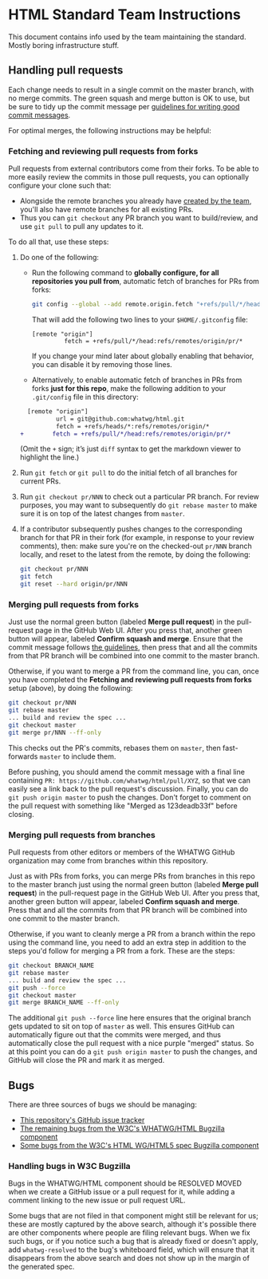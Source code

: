 # HTML Standard Team Instructions

This document contains info used by the team maintaining the standard. Mostly boring infrastructure stuff.

## Handling pull requests

Each change needs to result in a single commit on the master branch, with no merge commits. The green squash and merge button is OK to use, but be sure to tidy up the commit message per [guidelines for writing good commit messages](https://github.com/erlang/otp/wiki/Writing-good-commit-messages).

For optimal merges, the following instructions may be helpful:

### Fetching and reviewing pull requests from forks

Pull requests from external contributors come from their forks. To be able to more easily review the commits in those pull requests, you can optionally configure your clone such that:

* Alongside the remote branches you already have [created by the team](https://github.com/whatwg/html/branches), you'll also have remote branches for all existing PRs.
* Thus you can `git checkout` any PR branch you want to build/review, and use `git pull` to pull any updates to it.

To do all that, use these steps:

1. Do one of the following:
   * Run the following command to **globally configure, for all repositories you pull from**, automatic fetch of branches for PRs from forks:

     ```bash
     git config --global --add remote.origin.fetch "+refs/pull/*/head:refs/remotes/origin/pr/*"
     ```
     That will add the following two lines to your `$HOME/.gitconfig` file:

     ```
     [remote "origin"]
              fetch = +refs/pull/*/head:refs/remotes/origin/pr/*
	   ```

	   If you change your mind later about globally enabling that behavior, you can disable it by removing those lines.

	* Alternatively, to enable automatic fetch of branches in PRs from forks **just for this repo**, make the following addition to your `.git/config` file in this directory:

     ```diff
       [remote "origin"]
               url = git@github.com:whatwg/html.git
               fetch = +refs/heads/*:refs/remotes/origin/*
     +        fetch = +refs/pull/*/head:refs/remotes/origin/pr/*
     ```

     (Omit the `+` sign; it’s just `diff` syntax to get the markdown viewer to highlight the line.)

2. Run `git fetch` or `git pull` to do the initial fetch of all branches for current PRs.

3. Run `git checkout pr/NNN` to check out a particular PR branch. For review purposes, you may want to subsequently do `git rebase master` to make sure it is on top of the latest changes from `master`.

4. If a contributor subsequently pushes changes to the corresponding branch for that PR in their fork (for example, in response to your review comments), then: make sure you're on the checked-out `pr/NNN` branch locally, and reset to the latest from the remote, by doing the following:

   ```bash
   git checkout pr/NNN
   git fetch
   git reset --hard origin/pr/NNN
   ```

### Merging pull requests from forks

Just use the normal green button (labeled **Merge pull request**) in the pull-request page in the GitHub Web UI. After you press that, another green button will appear, labeled **Confirm squash and merge**. Ensure that the commit message follows [the guidelines](https://github.com/erlang/otp/wiki/Writing-good-commit-messages), then press that and all the commits from that PR branch will be combined into one commit to the master branch.

Otherwise, if you want to merge a PR from the command line, you can, once you have completed the **Fetching and reviewing pull requests from forks** setup (above), by doing the following:

```bash
git checkout pr/NNN
git rebase master
... build and review the spec ...
git checkout master
git merge pr/NNN --ff-only
```

This checks out the PR's commits, rebases them on `master`, then fast-forwards `master` to include them.

Before pushing, you should amend the commit message with a final line containing `PR: https://github.com/whatwg/html/pull/XYZ`, so that we can easily see a link back to the pull request's discussion. Finally, you can do `git push origin master` to push the changes. Don't forget to comment on the pull request with something like "Merged as 123deadb33f" before closing.

### Merging pull requests from branches

Pull requests from other editors or members of the WHATWG GitHub organization may come from branches within this repository.

Just as with PRs from forks, you can merge PRs from branches in this repo to the master branch just using the normal green button (labeled **Merge pull request**) in the pull-request page in the GitHub Web UI. After you press that, another green button will appear, labeled **Confirm squash and merge**. Press that and all the commits from that PR branch will be combined into one commit to the master branch.

Otherwise, if you want to cleanly merge a PR from a branch within the repo using the command line, you need to add an extra step in addition to the steps you'd follow for merging a PR from a fork. These are the steps:

```bash
git checkout BRANCH_NAME
git rebase master
... build and review the spec ...
git push --force
git checkout master
git merge BRANCH_NAME --ff-only
```

The additional `git push --force` line here ensures that the original branch gets updated to sit on top of `master` as well. This ensures GitHub can automatically figure out that the commits were merged, and thus automatically close the pull request with a nice purple "merged" status. So at this point you can do a `git push origin master` to push the changes, and GitHub will close the PR and mark it as merged.

## Bugs

There are three sources of bugs we should be managing:

- [This repository's GitHub issue tracker](https://github.com/whatwg/html/issues)
- [The remaining bugs from the W3C's WHATWG/HTML Bugzilla component](https://www.w3.org/Bugs/Public/buglist.cgi?bug_status=UNCONFIRMED&bug_status=NEW&bug_status=ASSIGNED&bug_status=REOPENED&component=HTML&list_id=59457&product=WHATWG&query_format=advanced&resolution=---)
- [Some bugs from the W3C's HTML WG/HTML5 spec Bugzilla component](https://www.w3.org/Bugs/Public/buglist.cgi?bug_status=UNCONFIRMED&bug_status=NEW&bug_status=ASSIGNED&bug_status=REOPENED&component=HTML5%20spec&f1=status_whiteboard&list_id=61030&o1=notequals&product=HTML%20WG&query_format=advanced&v1=whatwg-resolved)

### Handling bugs in W3C Bugzilla

Bugs in the WHATWG/HTML component should be RESOLVED MOVED when we create a GitHub issue or a pull request for it, while adding a comment linking to the new issue or pull request URL.

Some bugs that are not filed in that component might still be relevant for us; these are mostly captured by the above search, although it's possible there are other components where people are filing relevant bugs. When we fix such bugs, or if you notice such a bug that is already fixed or doesn't apply, add `whatwg-resolved` to the bug's whiteboard field, which will ensure that it disappears from the above search and does not show up in the margin of the generated spec.

